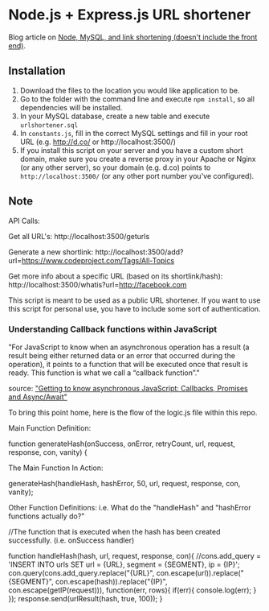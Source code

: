 # Node.js + Express.js URL shortener
Blog article on <a href="https://www.codeproject.com/Articles/996559/URL-shortener-in-Node-js-plus-Express-js-plus-MySQL">Node, MySQL, and link shortening (doesn't include the front end)</a>.


## Installation

1. Download the files to the location you would like application to be.
1. Go to the folder with the command line and execute `npm install`, so all dependencies will be installed.
1. In your MySQL database, create a new table and execute `urlshortener.sql`
1. In `constants.js`, fill in the correct MySQL settings and fill in your root URL (e.g. http://d.co/ or http://localhost:3500/)
1. If you install this script on your server and you have a custom short domain, make sure you create a reverse proxy in your Apache or Nginx (or any other server), so your domain (e.g. d.co) points to `http://localhost:3500/` (or any other port number you've configured).


## Note

API Calls:

Get all URL's: http://localhost:3500/geturls

Generate a new shortlink: 
http://localhost:3500/add?url=https://www.codeproject.com/Tags/All-Topics

Get more info about a specific URL (based on its shortlink/hash):
http://localhost:3500/whatis?url=http://facebook.com


This script is meant to be used as a public URL shortener. If you want to use this script for personal use, you have to include some sort of authentication.

<h3>Understanding Callback functions within JavaScript</h3>

"For JavaScript to know when an asynchronous operation has a result 
(a result being either returned data or an error that occurred during the operation), 
it points to a function that will be executed once that result is ready. 
This function is what we call a “callback function”."

source: <a href="https://medium.com/codebuddies/getting-to-know-asynchronous-javascript-callbacks-promises-and-async-await-17e0673281ee">"Getting to know asynchronous JavaScript: Callbacks, Promises and Async/Await"</a>

To bring this point home, here is the flow of the logic.js file within this repo.

Main Function Definition:

function generateHash(onSuccess, onError, retryCount, url, request, response, con, vanity) {


The Main Function In Action:

generateHash(handleHash, hashError, 50, url, request, response, con, vanity);


Other Function Definitions: i.e. What do the "handleHash" and "hashError functions actually do?"

//The function that is executed when the hash has been created successfully. (i.e. onSuccess handler)

function handleHash(hash, url, request, response, con){
	//cons.add_query = 'INSERT INTO urls SET url = {URL}, segment = {SEGMENT}, ip = {IP}';
	con.query(cons.add_query.replace("{URL}", con.escape(url)).replace("{SEGMENT}", con.escape(hash)).replace("{IP}", con.escape(getIP(request))), function(err, rows){
		if(err){
			console.log(err);
		}
	});
	response.send(urlResult(hash, true, 100));
}


